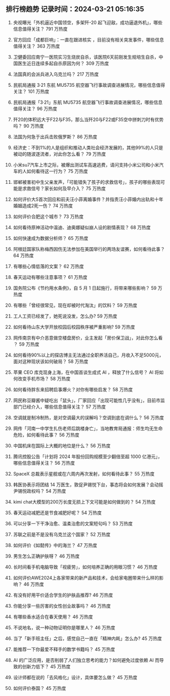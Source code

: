 
## 排行榜趋势 记录时间：2024-03-21 05:16:35
  
  1. 央视曝光「外机逼近中国领空，多架歼-20 起飞迎敌，成功逼退外机」，哪些信息值得关注？ 791 万热度
    
  2. 官方回应「成都巨响」：一直在跟进核实 ，目前没有相关突发事件，哪些信息值得关注？ 363 万热度
    
  3. 卫健委回应南宁一医院实习生烧炭自杀，该医院6天前刚发生规培生自杀，中国医生近日连续多起自杀原因为何？ 309 万热度
    
  4. 法国真的会派兵进入乌克兰吗？ 217 万热度
    
  5. 民航局通报 3·21 东航 MU5735 航空器飞行事故调查进展情况，哪些信息值得关注？ 101 万热度
    
  6. 民航局通报「3·21」东航 MU5735 航空器飞行事故调查进展情况，哪些信息值得关注？ 96 万热度
    
  7. 歼20的体积远大于F22与F35，那么当歼20与F22或F35空中拼刺刀时有优势吗？ 90 万热度
    
  8. 法国为何急于出兵击败俄罗斯？ 86 万热度
    
  9. 经济史：不到1%的人是组织和推动人类社会经济发展的，其他99%的人只是被动的随波逐流者，对此你怎么看？ 79 万热度
    
  10. 小米su7汽车上市之际，被爆出测试车高速逃费，请问支持小米公司和小米汽车的人如何看待这一行为？ 75 万热度
    
  11. 邯郸被害初中生父亲发声，「可能错失了孩子的求救信号」，孩子的哪些表现可能是求救信号？家长如何及早介入？ 75 万热度
    
  12. 如何评价大S首次回应和前夫汪小菲离婚事件？并指责汪小菲婚内出轨和十年婚姻造成2死一伤？ 74 万热度
    
  13. 如何评价合肥这个城市？ 73 万热度
    
  14. 如何看待原神活动中温迪、迪奥娜疑似崩人设的剧情表现？ 68 万热度
    
  15. 如何快速成为数据分析师？ 65 万热度
    
  16. 阿根廷国家队称梅西因伤无法参加在美国举行的两场友谊赛，如何看待此事？ 64 万热度
    
  17. 有哪些心情低落的文案？ 62 万热度
    
  18. 春天运动有哪些注意事项？ 61 万热度
    
  19. 国务院公布《节约用水条例》，自 5 月 1 日起施行，将带来哪些影响？ 59 万热度
    
  20. 有哪些「曾经很常见，现在却被时代淘汰」的饮料？ 59 万热度
    
  21. 工人工资已经发了，她死说没发，怎么办? 59 万热度
    
  22. 如何看待山东大学开放校园后校园秩序被严重影响? 59 万热度
    
  23. 网传南京有中介恶意做空楼盘房价，业主发起「房价保卫战」，对此你怎么看 ？ 59 万热度
    
  24. 如何看待90%以上的探店博主无法通过全职养活自己，月收入不足5000元，面对这种现状该如何破局？ 58 万热度
    
  25. 苹果 CEO 库克现身上海，在中国首谈生成式 AI ，释放了什么信号？ AI 将如何改变手机市场？ 58 万热度
    
  26. 如何看待胖东来招聘启事爆火？对你有哪些启发？ 58 万热度
    
  27. 网民称豆瓣酱中疑吃出「鼠头」，厂家回应「出现可能性几乎没有」，目前市监部门已经介入，哪些信息值得关注？ 57 万热度
    
  28. 空调就是制冷制热，是对空调最大的误解吗？空调到底在调什么？ 56 万热度
    
  29. 网传「河南一中学生扎伤老师后跳楼身亡」，当地教育局通报：师生均无生命危险，如何看待此事？ 56 万热度
    
  30. 中国机床在国际上大概的地位是什么？ 56 万热度
    
  31. 腾讯控股公告「计划将 2024 年股份回购规模至少翻倍至超 1000 亿港元」，哪些信息值得关注？ 56 万热度
    
  32. SpaceX 总裁表示星舰或在六周内再次发射，如何看待此事？ 55 万热度
    
  33. 韩医协表示将团结 14 万医生，敦促尹锡悦下台，事态将会如何发展？会动摇尹锡悦政权吗？ 54 万热度
    
  34. kimi chat大模型的200万长度无损上下文可能是如何做到的？ 54 万热度
    
  35. 春天运动减肥还是节食减肥好呢？ 54 万热度
    
  36. 可以分享一下干净治愈、温柔治愈的文案短句吗？ 53 万热度
    
  37. 苏联之前是不是没有乌克兰这个国家？ 52 万热度
    
  38. 如何评价《如懿传》中的海兰？ 47 万热度
    
  39. 男生怎么正确护肤呀？ 46 万热度
    
  40. 长时间看手机电脑导致「视疲劳」，如何培养正确的用眼习惯？ 46 万热度
    
  41. 如何评价AWE2024上各家带来的新产品和技术，会给家电圈带来什么样的影响？ 46 万热度
    
  42. 有没有好用平价适合学生的护肤品推荐? 46 万热度
    
  43. 你能分享一些厉害的女性创业故事吗？ 46 万热度
    
  44. 有哪些香水适合在春天使用？ 46 万热度
    
  45. 不说地名，说一种动物证明你是哪里人？ 46 万热度
    
  46. 当了「新手班主任」之后，感觉自己一直在「精神内耗」怎么办? 45 万热度
    
  47. 能推荐一下你最爱不释手的数学书籍吗？ 45 万热度
    
  48. AI 的广泛应用，是否削弱了人们独立思考的能力？如何避免过度依赖 AI 而导致的创新力低下？ 45 万热度
    
  49. 设计师都在说的「去风格化」设计，具体要怎么做？ 45 万热度
    
  50. 如何评价泰国？ 45 万热度
    